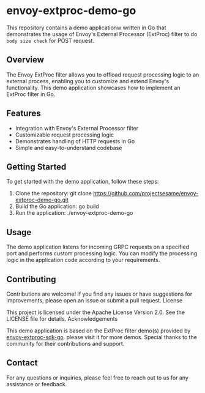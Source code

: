 # envoy-extproc-demo-go

This repository contains a demo applicationw written in Go that demonstrates the usage of Envoy's External Processor (ExtProc) filter to do `body size check` for POST request.

## Overview

The Envoy ExtProc filter allows you to offload request processing logic to an external process, enabling you to customize and extend Envoy's functionality. This demo application showcases how to implement an ExtProc filter in Go.

## Features

   + Integration with Envoy's External Processor filter
   + Customizable request processing logic
   + Demonstrates handling of HTTP requests in Go
   + Simple and easy-to-understand codebase

## Getting Started

To get started with the demo application, follow these steps:

  1. Clone the repository: git clone https://github.com/projectsesame/envoy-extproc-demo-go.git
  2. Build the Go application: go build
  3. Run the application: ./envoy-extproc-demo-go

## Usage

The demo application listens for incoming GRPC requests on a specified port and performs custom processing logic. You can modify the processing logic in the application code according to your requirements.

## Contributing

Contributions are welcome! If you find any issues or have suggestions for improvements, please open an issue or submit a pull request.
License

This project is licensed under the Apache License Version 2.0. See the LICENSE file for details.
Acknowledgements

This demo application is based on the ExtProc filter demo(s) provided by [envoy-extproc-sdk-go](https://github.com/wrossmorrow/envoy-extproc-sdk-go). please visit it for more demos.
Special thanks to the community for their contributions and support.

## Contact

For any questions or inquiries, please feel free to reach out to us for any assistance or feedback.